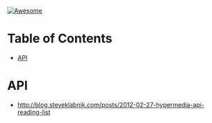 [![Awesome](https://cdn.rawgit.com/sindresorhus/awesome/d7305f38d29fed78fa85652e3a63e154dd8e8829/media/badge.svg)](https://github.com/sindresorhus/awesome)

Table of Contents
=================

  * [API](#api)

API <a name="api"></a>
===
- http://blog.steveklabnik.com/posts/2012-02-27-hypermedia-api-reading-list
